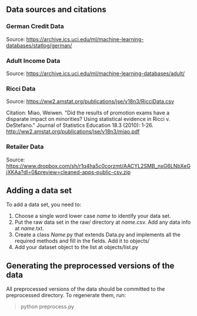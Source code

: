 
## Data sources and citations

### German Credit Data
Source: https://archive.ics.uci.edu/ml/machine-learning-databases/statlog/german/

### Adult Income Data
Source: https://archive.ics.uci.edu/ml/machine-learning-databases/adult/

### Ricci Data
Source: https://ww2.amstat.org/publications/jse/v18n3/RicciData.csv 

Citation: Miao, Weiwen. "Did the results of promotion exams have a disparate impact on minorities? Using statistical evidence in Ricci v. DeStefano." Journal of Statistics Education 18.3 (2010): 1-26.
http://ww2.amstat.org/publications/jse/v18n3/miao.pdf

### Retailer Data
Source: https://www.dropbox.com/sh/r1q4ha5c0corzmt/AACYL2SMB_nxG6LNbXeGjXKAa?dl=0&preview=cleaned-apps-public-csv.zip


## Adding a data set

To add a data set, you need to:
1. Choose a single word lower case *name* to identify your data set.
2. Put the raw data set in the raw/ directory at *name*.csv.  Add any data info at *name*.txt.
3. Create a class *Name*.py that extends Data.py and implements all the required methods and fill in the fields.  Add it to objects/
4. Add your dataset object to the list at objects/list.py


## Generating the preprocessed versions of the data

All preprocessed versions of the data should be committed to the preprocessed directory.
To regenerate them, run:
> python preprocess.py
